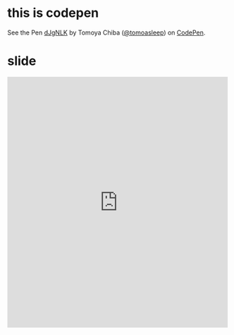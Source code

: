 # this is codepen

<p data-height="512" data-theme-id="0" data-slug-hash="dJgNLK" data-default-tab="js,result" data-user="tomoasleep" data-embed-version="2" data-pen-title="dJgNLK" class="codepen">See the Pen <a href="https://codepen.io/tomoasleep/pen/dJgNLK/">dJgNLK</a> by Tomoya Chiba (<a href="https://codepen.io/tomoasleep">@tomoasleep</a>) on <a href="https://codepen.io">CodePen</a>.</p>
<script async src="https://production-assets.codepen.io/assets/embed/ei.js"></script>

# slide

<iframe src="https://docs.google.com/presentation/d/e/2PACX-1vQGCGO4BKNKmsm3Oml53J5vTzK7dRBqXHoABnftOb5n3HLiixWzNCMmwc2w7InQig/embed?start=false&loop=false&delayms=3000" frameborder="0" width="500" height="569" allowfullscreen="true" mozallowfullscreen="true" webkitallowfullscreen="true"></iframe>
